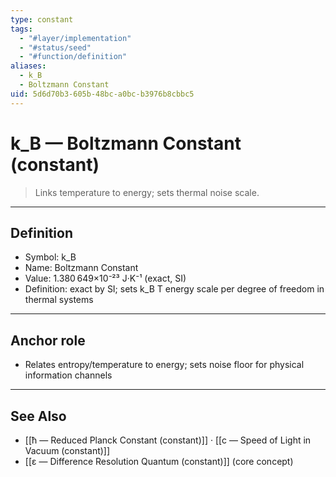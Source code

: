 ```yaml
---
type: constant
tags:
  - "#layer/implementation"
  - "#status/seed"
  - "#function/definition"
aliases:
  - k_B
  - Boltzmann Constant
uid: 5d6d70b3-605b-48bc-a0bc-b3976b8cbbc5
---
```


# k_B — Boltzmann Constant (constant)

> Links temperature to energy; sets thermal noise scale.

---

## Definition

- Symbol: k_B
- Name: Boltzmann Constant
- Value: 1.380 649×10⁻²³ J·K⁻¹ (exact, SI)
- Definition: exact by SI; sets k_B T energy scale per degree of freedom in thermal systems

---

## Anchor role

- Relates entropy/temperature to energy; sets noise floor for physical information channels

---

## See Also

- [[ħ — Reduced Planck Constant (constant)]] · [[c — Speed of Light in Vacuum (constant)]]
- [[ε — Difference Resolution Quantum (constant)]] (core concept)

